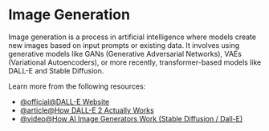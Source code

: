 # Image Generation

Image generation is a process in artificial intelligence where models create new images based on input prompts or existing data. It involves using generative models like GANs (Generative Adversarial Networks), VAEs (Variational Autoencoders), or more recently, transformer-based models like DALL-E and Stable Diffusion.

Learn more from the following resources:

- [@official@DALL-E Website](https://openai.com/index/dall-e-2/)
- [@article@How DALL-E 2 Actually Works](https://www.assemblyai.com/blog/how-dall-e-2-actually-works/)
- [@video@How AI Image Generators Work (Stable Diffusion / Dall-E)](https://www.youtube.com/watch?v=1CIpzeNxIhU)